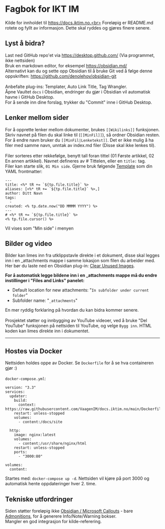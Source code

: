 # Fagbok for IKT IM
Kilde for innholdet til https://docs.iktim.no.<br>
Foreløpig er README.md rotete og fyllt av informasjon. Dette skal ryddes og gjøres finere senere.
<br>

## Lyst å bidra?
Last ned GitHub repo'et via https://desktop.github.com/ (Via programmet, ikke nettsiden)<br>
Bruk en markdown editor, for eksempel https://obsidian.md/<br>
Alternativt kan du og sette opp Obsidian til å bruke Git ved å følge denne oppskriften: https://github.com/denolehov/obsidian-git<br>
<br>
Anbefalte plug-ins: Templater, Auto Link Title, Tag Wrangler.
<br>
Åpne Vaultet `docs` i Obsidian, endringer du gjør i Obsidian vil automatisk havne i GitHub Desktop.<br>
For å sende inn dine forslag, trykker du "Commit" inne i GitHub Desktop.

## Lenker mellom sider
For å opprette lenker mellom dokumenter, brukes `[[Wikilinks]]` funksjonen. Skriv navnet på filen du skal linke til (`[[MinFil]]`), så ordner Obsidian resten. For å endre navn bruker du `[[MinFil|Lenketekst]]`. Det er ikke mulig å ha filer med samme navn, unntak av index.md filer (Disse skal ikke lenkes til).<br>
<br>
Filer sorteres etter rekkefølge, benytt tall foran tittel (01 Første artikkel, 02 En annen artikkel). Navnet defineres av # Tittelen, eller en `title:` tag.<br>
Filer kan starte slik, `01 Min side`. Gjerne bruk følgende [Template](https://github.com/SilentVoid13/Templater) som din YAML frontmatter:
```
---
title: <%* tR += `${tp.file.title}` %>
aliases: [<%* tR += `${tp.file.title}` %>,]
author: Ditt Navn
tags:
  - 
created: <% tp.date.now("DD MMMM YYYY") %>
---
# <%* tR += `${tp.file.title}` %>
<% tp.file.cursor() %>

```
Vil vises som "Min side" i menyen
<br>

## Bilder og video
Bilder kan limes inn fra utklippstavle direkte i et dokument, disse skal legges inn i en _attachments mappe i samme lokasjon som filen du arbeider med.<br>
Her bør du laste ned en Obsidian plug-in: [Clear Unused Images](https://github.com/ozntel/oz-clear-unused-images-obsidian).<br>

**For å automatisk legge bildene inn i en _attachments mappe må du endre instillinger i "Files and Links" panelet:**
- Default location for new attachments: "`In subfolder under current folder`"
- Subfolder name: "`_attachments`"

En mer ryddig forklaring på hvordan du kan bidra kommer senere.
<br><br>
Prosjektet støtter og innbygging av YouTube videoer, ved å bruke "Del YouTube" funksjonen på nettsiden til YouTube, og velge `Bygg inn`. HTML koden kan limes direkte inn i dokumentet.

---
## Hostes via Docker
Nettsiden holdes oppe av Docker. Se `Dockerfile` for å se hva containeren gjør :)
<br><br>
`docker-compose.yml`:
```
version: "3.3"
services:
  updater:
    build:
      context: https://raw.githubusercontent.com/VaagenIM/docs.iktim.no/main/Dockerfile
    restart: unless-stopped
    volumes:
      - content:/docs/site

  http:
    image: nginx:latest
    volumes:
      - content:/usr/share/nginx/html
    restart: unless-stopped
    ports:
      - "3000:80"

volumes:
  content:
```
Startes med: `docker-compose up -d`. Nettsiden vil kjøre på port 3000 og automatisk hente oppdateringer hver 2. time.

## Tekniske utfordringer
Siden støtter foreløpig ikke [Obsidian / Microsoft Callouts](https://help.obsidian.md/How+to/Use+callouts) - bare [Admonitions](https://squidfunk.github.io/mkdocs-material/reference/admonitions/#usage), for å generere Info/Note/Warning bokser.
<br>
Mangler en god integrasjon for kilde-referering.
